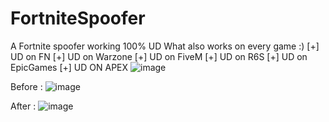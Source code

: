 # FortniteSpoofer
A Fortnite spoofer working 100% UD What also works on every game :)
[+] UD on FN
[+] UD on Warzone
[+] UD on FiveM
[+] UD on R6S
[+] UD on EpicGames
[+] UD ON APEX
![image](https://user-images.githubusercontent.com/99323729/153308106-2f2a29a1-cd31-4b1e-8709-421fedae0cb0.png)

Before :
![image](https://user-images.githubusercontent.com/99323729/153310862-8bb4c575-5d9b-42cd-8932-506b4303fe4b.png)



After :
![image](https://user-images.githubusercontent.com/99323729/153311027-1c667fb0-94dd-4d87-8bb9-83fb30818ed1.png)












